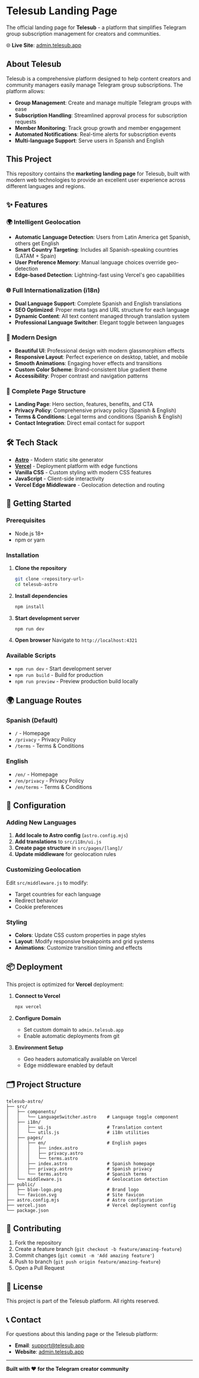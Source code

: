 # Telesub Landing Page

The official landing page for **Telesub** - a platform that simplifies Telegram group subscription management for creators and communities.

🌐 **Live Site**: [admin.telesub.app](https://admin.telesub.app)

## About Telesub

Telesub is a comprehensive platform designed to help content creators and community managers easily manage Telegram group subscriptions. The platform allows:

- **Group Management**: Create and manage multiple Telegram groups with ease
- **Subscription Handling**: Streamlined approval process for subscription requests
- **Member Monitoring**: Track group growth and member engagement
- **Automated Notifications**: Real-time alerts for subscription events
- **Multi-language Support**: Serve users in Spanish and English

## This Project

This repository contains the **marketing landing page** for Telesub, built with modern web technologies to provide an excellent user experience across different languages and regions.

## ✨ Features

### 🌍 **Intelligent Geolocation**

- **Automatic Language Detection**: Users from Latin America get Spanish, others get English
- **Smart Country Targeting**: Includes all Spanish-speaking countries (LATAM + Spain)
- **User Preference Memory**: Manual language choices override geo-detection
- **Edge-based Detection**: Lightning-fast using Vercel's geo capabilities

### 🌐 **Full Internationalization (i18n)**

- **Dual Language Support**: Complete Spanish and English translations
- **SEO Optimized**: Proper meta tags and URL structure for each language
- **Dynamic Content**: All text content managed through translation system
- **Professional Language Switcher**: Elegant toggle between languages

### 🎨 **Modern Design**

- **Beautiful UI**: Professional design with modern glassmorphism effects
- **Responsive Layout**: Perfect experience on desktop, tablet, and mobile
- **Smooth Animations**: Engaging hover effects and transitions
- **Custom Color Scheme**: Brand-consistent blue gradient theme
- **Accessibility**: Proper contrast and navigation patterns

### 📄 **Complete Page Structure**

- **Landing Page**: Hero section, features, benefits, and CTA
- **Privacy Policy**: Comprehensive privacy policy (Spanish & English)
- **Terms & Conditions**: Legal terms and conditions (Spanish & English)
- **Contact Integration**: Direct email contact for support

## 🛠 Tech Stack

- **[Astro](https://astro.build/)** - Modern static site generator
- **[Vercel](https://vercel.com/)** - Deployment platform with edge functions
- **Vanilla CSS** - Custom styling with modern CSS features
- **JavaScript** - Client-side interactivity
- **Vercel Edge Middleware** - Geolocation detection and routing

## 🚀 Getting Started

### Prerequisites

- Node.js 18+
- npm or yarn

### Installation

1. **Clone the repository**

   ```bash
   git clone <repository-url>
   cd telesub-astro
   ```

2. **Install dependencies**

   ```bash
   npm install
   ```

3. **Start development server**

   ```bash
   npm run dev
   ```

4. **Open browser**
   Navigate to `http://localhost:4321`

### Available Scripts

- `npm run dev` - Start development server
- `npm run build` - Build for production
- `npm run preview` - Preview production build locally

## 🌍 Language Routes

### Spanish (Default)

- `/` - Homepage
- `/privacy` - Privacy Policy
- `/terms` - Terms & Conditions

### English

- `/en/` - Homepage
- `/en/privacy` - Privacy Policy
- `/en/terms` - Terms & Conditions

## 🔧 Configuration

### Adding New Languages

1. **Add locale to Astro config** (`astro.config.mjs`)
2. **Add translations** to `src/i18n/ui.js`
3. **Create page structure** in `src/pages/[lang]/`
4. **Update middleware** for geolocation rules

### Customizing Geolocation

Edit `src/middleware.js` to modify:

- Target countries for each language
- Redirect behavior
- Cookie preferences

### Styling

- **Colors**: Update CSS custom properties in page styles
- **Layout**: Modify responsive breakpoints and grid systems
- **Animations**: Customize transition timing and effects

## 📦 Deployment

This project is optimized for **Vercel** deployment:

1. **Connect to Vercel**

   ```bash
   npx vercel
   ```

2. **Configure Domain**

   - Set custom domain to `admin.telesub.app`
   - Enable automatic deployments from git

3. **Environment Setup**
   - Geo headers automatically available on Vercel
   - Edge middleware enabled by default

## 🗂 Project Structure

```
telesub-astro/
├── src/
│   ├── components/
│   │   └── LanguageSwitcher.astro    # Language toggle component
│   ├── i18n/
│   │   ├── ui.js                     # Translation content
│   │   └── utils.js                  # i18n utilities
│   ├── pages/
│   │   ├── en/                       # English pages
│   │   │   ├── index.astro
│   │   │   ├── privacy.astro
│   │   │   └── terms.astro
│   │   ├── index.astro               # Spanish homepage
│   │   ├── privacy.astro             # Spanish privacy
│   │   └── terms.astro               # Spanish terms
│   └── middleware.js                 # Geolocation detection
├── public/
│   ├── blue-logo.png                 # Brand logo
│   └── favicon.svg                   # Site favicon
├── astro.config.mjs                  # Astro configuration
├── vercel.json                       # Vercel deployment config
└── package.json
```

## 🤝 Contributing

1. Fork the repository
2. Create a feature branch (`git checkout -b feature/amazing-feature`)
3. Commit changes (`git commit -m 'Add amazing feature'`)
4. Push to branch (`git push origin feature/amazing-feature`)
5. Open a Pull Request

## 📄 License

This project is part of the Telesub platform. All rights reserved.

## 📞 Contact

For questions about this landing page or the Telesub platform:

- **Email**: [support@telesub.app](mailto:support@telesub.app)
- **Website**: [admin.telesub.app](https://admin.telesub.app)

---

**Built with ❤️ for the Telegram creator community**
